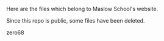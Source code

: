 Here are the files which belong to Maslow School's website.

Since this repo is public, some files have been deleted.


zero68
